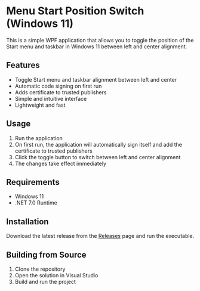 # Menu Start Position Switch (Windows 11)

This is a simple WPF application that allows you to toggle the position of the Start menu and taskbar in Windows 11 between left and center alignment.

## Features

- Toggle Start menu and taskbar alignment between left and center
- Automatic code signing on first run
- Adds certificate to trusted publishers
- Simple and intuitive interface
- Lightweight and fast

## Usage

1. Run the application
2. On first run, the application will automatically sign itself and add the certificate to trusted publishers
3. Click the toggle button to switch between left and center alignment
4. The changes take effect immediately

## Requirements

- Windows 11
- .NET 7.0 Runtime

## Installation

Download the latest release from the [Releases](https://github.com/Cycuszek/Menu-Start-Position-Switch-win11/releases) page and run the executable.

## Building from Source

1. Clone the repository
2. Open the solution in Visual Studio
3. Build and run the project
